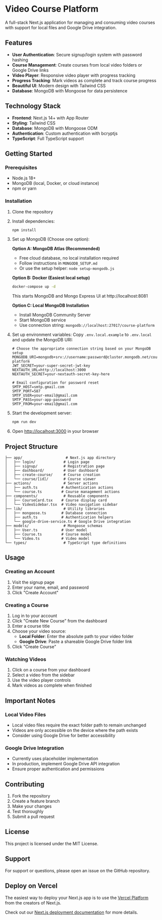 # Video Course Platform

A full-stack Next.js application for managing and consuming video courses with support for local files and Google Drive integration.

## Features

- **User Authentication**: Secure signup/login system with password hashing
- **Course Management**: Create courses from local video folders or Google Drive links
- **Video Player**: Responsive video player with progress tracking
- **Progress Tracking**: Mark videos as complete and track course progress
- **Beautiful UI**: Modern design with Tailwind CSS
- **Database**: MongoDB with Mongoose for data persistence

## Technology Stack

- **Frontend**: Next.js 14+ with App Router
- **Styling**: Tailwind CSS
- **Database**: MongoDB with Mongoose ODM
- **Authentication**: Custom authentication with bcryptjs
- **TypeScript**: Full TypeScript support

## Getting Started

### Prerequisites

- Node.js 18+
- MongoDB (local, Docker, or cloud instance)
- npm or yarn

### Installation

1. Clone the repository
2. Install dependencies:

   ```bash
   npm install
   ```

3. Set up MongoDB (Choose one option):

   **Option A: MongoDB Atlas (Recommended)**

   - Free cloud database, no local installation required
   - Follow instructions in `MONGODB_SETUP.md`
   - Or use the setup helper: `node setup-mongodb.js`

   **Option B: Docker (Easiest local setup)**

   ```bash
   docker-compose up -d
   ```

   This starts MongoDB and Mongo Express UI at http://localhost:8081

   **Option C: Local MongoDB Installation**

   - Install MongoDB Community Server
   - Start MongoDB service
   - Use connection string: `mongodb://localhost:27017/course-platform`

4. Set up environment variables:
   Copy `.env.local.example` to `.env.local` and update the MongoDB URI:

   ```env
   # Choose the appropriate connection string based on your MongoDB setup
   MONGODB_URI=mongodb+srv://username:password@cluster.mongodb.net/course-platform
   JWT_SECRET=your-super-secret-jwt-key
   NEXTAUTH_URL=http://localhost:3000
   NEXTAUTH_SECRET=your-nextauth-secret-key-here

   # Email configuration for password reset
   SMTP_HOST=smtp.gmail.com
   SMTP_PORT=587
   SMTP_USER=your-email@gmail.com
   SMTP_PASS=your-app-password
   SMTP_FROM=your-email@gmail.com
   ```

5. Start the development server:

   ```bash
   npm run dev
   ```

6. Open [http://localhost:3000](http://localhost:3000) in your browser

## Project Structure

```
├── app/                    # Next.js app directory
│   ├── login/             # Login page
│   ├── signup/            # Registration page
│   ├── dashboard/         # User dashboard
│   ├── create-course/     # Course creation
│   └── course/[id]/       # Course viewer
├── actions/               # Server actions
│   ├── auth.ts           # Authentication actions
│   └── course.ts         # Course management actions
├── components/            # Reusable components
│   ├── CourseCard.tsx    # Course display card
│   └── VideoSidebar.tsx  # Video navigation sidebar
├── lib/                   # Utility libraries
│   ├── mongoose.ts       # Database connection
│   ├── auth.ts           # Authentication helpers
│   └── google-drive-service.ts # Google Drive integration
├── models/                # Mongoose schemas
│   ├── User.ts           # User model
│   ├── Course.ts         # Course model
│   └── Video.ts          # Video model
└── types/                 # TypeScript type definitions
```

## Usage

### Creating an Account

1. Visit the signup page
2. Enter your name, email, and password
3. Click "Create Account"

### Creating a Course

1. Log in to your account
2. Click "Create New Course" from the dashboard
3. Enter a course title
4. Choose your video source:
   - **Local Folder**: Enter the absolute path to your video folder
   - **Google Drive**: Paste a shareable Google Drive folder link
5. Click "Create Course"

### Watching Videos

1. Click on a course from your dashboard
2. Select a video from the sidebar
3. Use the video player controls
4. Mark videos as complete when finished

## Important Notes

### Local Video Files

- Local video files require the exact folder path to remain unchanged
- Videos are only accessible on the device where the path exists
- Consider using Google Drive for better accessibility

### Google Drive Integration

- Currently uses placeholder implementation
- In production, implement Google Drive API integration
- Ensure proper authentication and permissions

## Contributing

1. Fork the repository
2. Create a feature branch
3. Make your changes
4. Test thoroughly
5. Submit a pull request

## License

This project is licensed under the MIT License.

## Support

For support or questions, please open an issue on the GitHub repository.

## Deploy on Vercel

The easiest way to deploy your Next.js app is to use the [Vercel Platform](https://vercel.com/new?utm_medium=default-template&filter=next.js&utm_source=create-next-app&utm_campaign=create-next-app-readme) from the creators of Next.js.

Check out our [Next.js deployment documentation](https://nextjs.org/docs/app/building-your-application/deploying) for more details.
